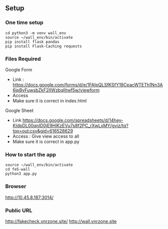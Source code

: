 
## Setup 

### One time setup
```
cd python3 -m venv wall_env
source ~/wall_env/bin/activate
pip install flask pandas
pip install Flask-Caching requests

```

### Files Required

Google Form 
  - Link : https://docs.google.com/forms/d/e/1FAIpQLSfKSfY19CpacWTETh1Nn3A6jpByFuwsbZkF2IIWzbqIltwf5w/viewform
  - Access 
  - Make sure it is correct in index.html

Google Sheet
  - Link https://docs.google.com/spreadsheets/d/14hey-KIdpDL00qnID0jE9HlKzEVu7s8f2PC_rXwLxMY/gviz/tq?tqx=out:csv&gid=616528629
  - Access : Give view access to all
  - Make sure it is correct in app.py
  

### How to start the app
```
source ~/wall_env/bin/activate
cd fe5-wall
python3 app.py
```

### Browser

http://10.45.8.187:3014/


### Public URL
http://fakecheck.vnrzone.site/
http://wall.vnrzone.site


